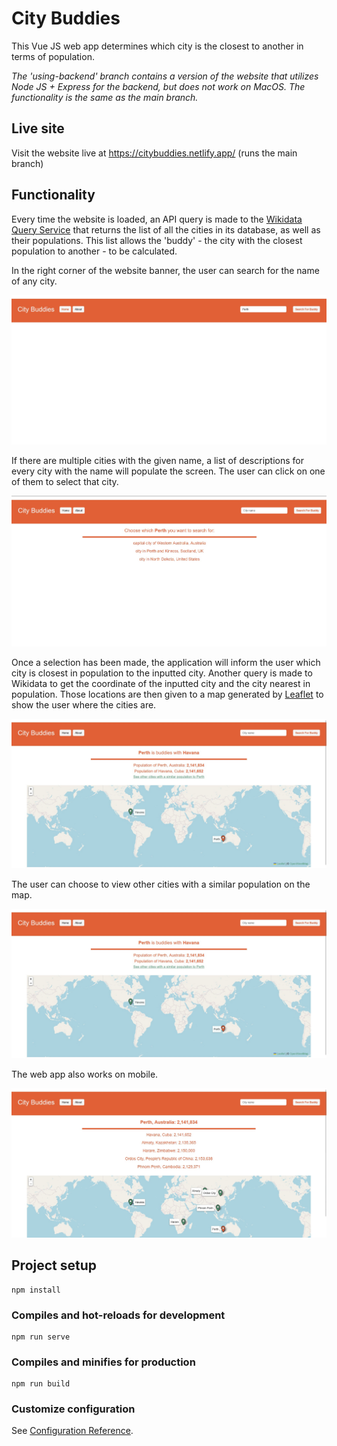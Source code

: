 # City Buddies

This Vue JS web app determines which city is the closest to another in terms of population.

_The 'using-backend' branch contains a version of the website that utilizes Node JS + Express for the backend, but does not work on MacOS. The functionality is the same as the main branch._

## Live site

Visit the website live at https://citybuddies.netlify.app/ (runs the main branch)

## Functionality

Every time the website is loaded, an API query is made to the [Wikidata Query Service](https://query.wikidata.org/) that returns the list of all the cities in its database, as well as their populations. This list allows the 'buddy' - the city with the closest population to another - to be calculated.

In the right corner of the website banner, the user can search for the name of any city.

![City Search](images/search.jpg)

If there are multiple cities with the given name, a list of descriptions for every city with the name will populate the screen. The user can click on one of them to select that city.

![Disambiguation](images/disambiguation.jpg)

Once a selection has been made, the application will inform the user which city is closest in population to the inputted city. Another query is made to Wikidata to get the coordinate of the inputted city and the city nearest in population. Those locations are then given to a map generated by [Leaflet](https://leafletjs.com/) to show the user where the cities are.

![Buddy_Match](images/match.jpg)

The user can choose to view other cities with a similar population on the map.

![Buddy_Match](images/match.jpg)

The web app also works on mobile.

![Mobile](images/other-buddies.jpg)

## Project setup

```
npm install
```

### Compiles and hot-reloads for development

```
npm run serve
```

### Compiles and minifies for production

```
npm run build
```

### Customize configuration

See [Configuration Reference](https://cli.vuejs.org/config/).
